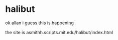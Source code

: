 # halibut
ok allan i guess this is happening

the site is asmithh.scripts.mit.edu/halibut/index.html
